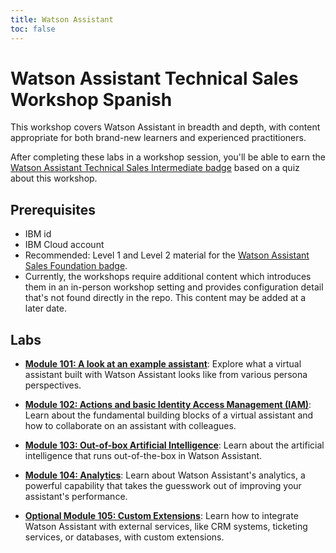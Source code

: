 ```yaml
---
title: Watson Assistant
toc: false
---
```


# Watson Assistant Technical Sales Workshop Spanish

This workshop covers Watson Assistant in breadth and depth, with content appropriate for both brand-new learners and experienced practitioners.

After completing these labs in a workshop session, you'll be able to earn the [Watson Assistant Technical Sales Intermediate badge](https://www.credly.com/org/ibm/badge/watson-assistant-technical-sales-intermediate) based on a quiz about this workshop.

## Prerequisites

- IBM id
- IBM Cloud account
- Recommended: Level 1 and Level 2 material for the [Watson Assistant Sales Foundation badge](https://www.credly.com/org/ibm/badge/watson-assistant-sales-foundation.1).
- Currently, the workshops require additional content which introduces them in an in-person workshop setting and provides configuration detail that's not found directly in the repo. This content may be added at a later date.

## Labs

- **[Module 101: A look at an example assistant](/watson/101)**: Explore what a virtual assistant built with Watson Assistant looks like from various persona perspectives.

- **[Module 102: Actions and basic Identity Access Management (IAM)](/watson/102)**: Learn about the fundamental building blocks of a virtual assistant and how to collaborate on an assistant with colleagues.

- **[Module 103: Out-of-box Artificial Intelligence](/watson/102)**: Learn about the artificial intelligence that runs out-of-the-box in Watson Assistant.

- **[Module 104: Analytics](/watson/104)**: Learn about Watson Assistant's analytics, a powerful capability that takes the guesswork out of improving your assistant's performance.

- **[Optional Module 105: Custom Extensions](/watson/105)**: Learn how to integrate Watson Assistant with external services, like CRM systems, ticketing services, or databases, with custom extensions.
